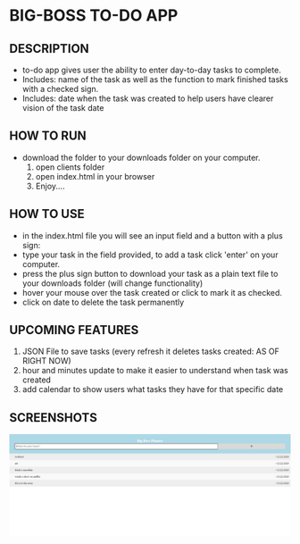 # BIG-BOSS TO-DO APP 
## DESCRIPTION 
* to-do app gives user the ability to enter day-to-day tasks to complete.
* Includes: name of the task as well as the function to mark finished tasks with a checked sign. 
* Includes: date when the task was created to help users have clearer vision of the task date 

## HOW TO RUN
- download the folder to your downloads folder on your computer. 
    1. open clients folder
    2. open index.html in your browser 
    3. Enjoy.... 

## HOW TO USE
* in the index.html file you will see an input field and a button with a plus sign:
* type your task in the field provided, to add a task click 'enter' on your computer. 
* press the plus sign button to download your task as a plain text file to your downloads folder (will change functionality) 
* hover your mouse over the task created or click to mark it as checked. 
* click on date to delete the task permanently 

## UPCOMING FEATURES 
1. JSON File to save tasks (every refresh it deletes tasks created: AS OF RIGHT NOW)
2. hour and minutes update to make it easier to understand when task was created 
3. add calendar to show users what tasks they have for that specific date 


## SCREENSHOTS 
![SCREENSHOT](https://github.com/adelxh/to-do/blob/master/s1.PNG)
